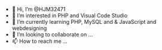 - 👋 Hi, I’m @HJM32471
- 👀 I’m interested in PHP and Visual Code Studio
- 🌱 I’m currently learning PHP, MySQL and & JavaScript and webdesigning
- 💞️ I’m looking to collaborate on ...
- 📫 How to reach me ...

<!---
HJM32471/HJM32471 is a ✨ special ✨ repository because its `README.md` (this file) appears on your GitHub profile.
You can click the Preview link to take a look at your changes.
--->
